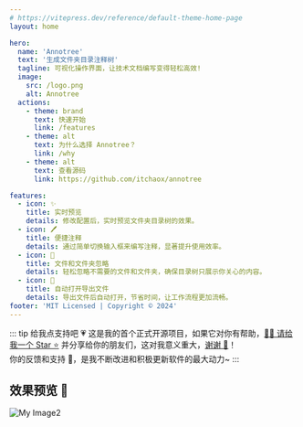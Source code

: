 ```yaml
---
# https://vitepress.dev/reference/default-theme-home-page
layout: home

hero:
  name: 'Annotree'
  text: '生成文件夹目录注释树'
  tagline: 可视化操作界面，让技术文档编写变得轻松高效!
  image:
    src: /logo.png
    alt: Annotree
  actions:
    - theme: brand
      text: 快速开始
      link: /features
    - theme: alt
      text: 为什么选择 Annotree？
      link: /why
    - theme: alt
      text: 查看源码
      link: https://github.com/itchaox/annotree

features:
  - icon: ✨
    title: 实时预览
    details: 修改配置后，实时预览文件夹目录树的效果。
  - icon: 🖊️
    title: 便捷注释
    details: 通过简单切换输入框来编写注释，显著提升使用效率。
  - icon: 🚫
    title: 文件和文件夹忽略
    details: 轻松忽略不需要的文件和文件夹，确保目录树只展示你关心的内容。
  - icon: 📂
    title: 自动打开导出文件
    details: 导出文件后自动打开，节省时间，让工作流程更加流畅。
footer: 'MIT Licensed | Copyright © 2024'
---
```


::: tip 给我点支持吧 💗
这是我的首个正式开源项目，如果它对你有帮助，[🙏🏻 请给我一个 Star ⭐️](https://github.com/itchaox/annotree) 并分享给你的朋友们，这对我意义重大，[谢谢 💖](https://github.com/itchaox/annotree)！  
你的反馈和支持 💯，是我不断改进和积极更新软件的最大动力~
:::

## 效果预览 🎉

![My Image2](/demo.gif)
